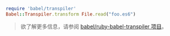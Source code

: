 ```ruby
require 'babel/transpiler'
Babel::Transpiler.transform File.read("foo.es6")
```

<blockquote class="alert alert--info">
  <p>
    欲了解更多信息，请参阅 <a href="https://github.com/babel/ruby-babel-transpiler">babel/ruby-babel-transpiler 项目</a>。
  </p>
</blockquote>
